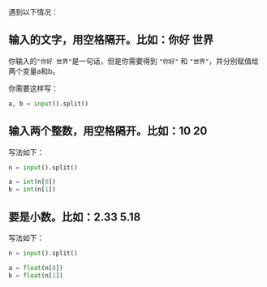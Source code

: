遇到以下情况：

## 输入的文字，用空格隔开。比如：你好 世界

你输入的`"你好 世界"`是一句话，但是你需要得到 `"你好"` 和 `"世界"`，并分别赋值给两个变量a和b。

你需要这样写：

```py
a, b = input().split()
```

## 输入两个整数，用空格隔开。比如：10 20

写法如下：

```py
n = input().split()

a = int(n[0])
b = int(n[1])
```


## 要是小数。比如：2.33 5.18

写法如下：

```py
n = input().split()

a = float(n[0])
b = float(n[1])
```